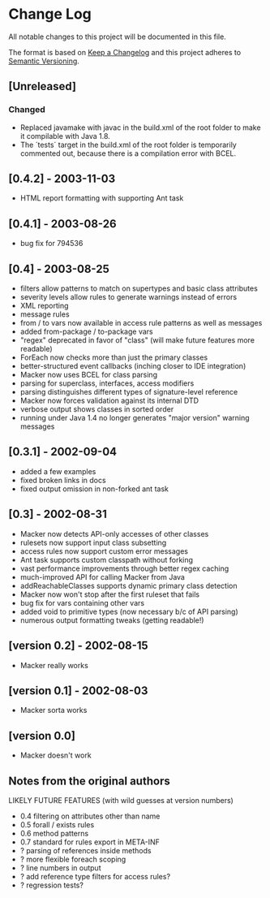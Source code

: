 # Change Log
All notable changes to this project will be documented in this file.

The format is based on [Keep a Changelog](http://keepachangelog.com/)
and this project adheres to [Semantic Versioning](http://semver.org/).

## [Unreleased]

### Changed
 - Replaced javamake with javac in the build.xml of the root folder to make it compilable with Java 1.8.
 - The ´tests´ target in the build.xml of the root folder is temporarily commented out, because there is a compilation error with BCEL.

## [0.4.2] - 2003-11-03
 - HTML report formatting with supporting Ant task

## [0.4.1] - 2003-08-26
 - bug fix for 794536

## [0.4] - 2003-08-25
 - filters allow patterns to match on supertypes and basic class attributes
 - severity levels allow rules to generate warnings instead of errors
 - XML reporting
 - message rules
 - from / to vars now available in access rule patterns as well as messages
 - added from-package / to-package vars
 - "regex" deprecated in favor of "class" (will make future features more readable)
 - ForEach now checks more than just the primary classes
 - better-structured event callbacks (inching closer to IDE integration)
 - Macker now uses BCEL for class parsing
 - parsing for superclass, interfaces, access modifiers
 - parsing distinguishes different types of signature-level reference
 - Macker now forces validation against its internal DTD
 - verbose output shows classes in sorted order
 - running under Java 1.4 no longer generates "major version" warning messages

## [0.3.1] - 2002-09-04
 - added a few examples
 - fixed broken links in docs
 - fixed output omission in non-forked ant task

## [0.3] - 2002-08-31
 - Macker now detects API-only accesses of other classes
 - rulesets now support input class subsetting
 - access rules now support custom error messages
 - Ant task supports custom classpath without forking
 - vast performance improvements through better regex caching
 - much-improved API for calling Macker from Java
 - addReachableClasses supports dynamic primary class detection
 - Macker now won't stop after the first ruleset that fails
 - bug fix for vars containing other vars
 - added void to primitive types (now necessary b/c of API parsing)
 - numerous output formatting tweaks (getting readable!)

## [version 0.2] - 2002-08-15
 - Macker really works

## [version 0.1] - 2002-08-03
 - Macker sorta works

## [version 0.0]
 - Macker doesn't work

## Notes from the original authors

LIKELY FUTURE FEATURES
(with wild guesses at version numbers)

 - 0.4 filtering on attributes other than name
 - 0.5 forall / exists rules
 - 0.6 method patterns
 - 0.7 standard for rules export in META-INF
 - ?   parsing of references inside methods
 - ?   more flexible foreach scoping
 - ?   line numbers in output
 - ?   add reference type filters for access rules?
 - ?   regression tests?
